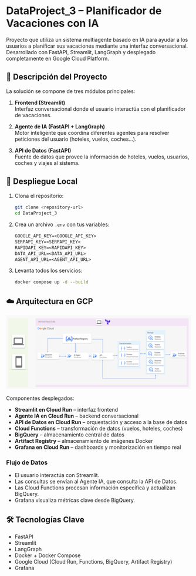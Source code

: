 # DataProject_3 – Planificador de Vacaciones con IA

Proyecto que utiliza un sistema multiagente basado en IA para ayudar a los usuarios a planificar sus vacaciones mediante una interfaz conversacional. Desarrollado con FastAPI, Streamlit, LangGraph y desplegado completamente en Google Cloud Platform.

## 🧠 Descripción del Proyecto

La solución se compone de tres módulos principales:

1. **Frontend (Streamlit)**  
   Interfaz conversacional donde el usuario interactúa con el planificador de vacaciones.

2. **Agente de IA (FastAPI + LangGraph)**  
   Motor inteligente que coordina diferentes agentes para resolver peticiones del usuario (hoteles, vuelos, coches...).

3. **API de Datos (FastAPI)**  
   Fuente de datos que provee la información de hoteles, vuelos, usuarios, coches y viajes al sistema.

## 🚀 Despliegue Local

1. Clona el repositorio:
   ```bash
   git clone <repository-url>
   cd DataProject_3
   ```

2. Crea un archivo `.env` con tus variables:
   ```env
   GOOGLE_API_KEY=<GOOGLE_API_KEY>
   SERPAPI_KEY=<SERPAPI_KEY>
   RAPIDAPI_KEY=<RAPIDAPI_KEY>
   DATA_API_URL=<DATA_API_URL>
   AGENT_API_URL=<AGENT_API_URL>
   ```

3. Levanta todos los servicios:
   ```bash
   docker compose up -d --build
   ```

## ☁️ Arquitectura en GCP

![Arquitectura](img/arquitectura.png)

Componentes desplegados:

- **Streamlit en Cloud Run** – interfaz frontend
- **Agente IA en Cloud Run** – backend conversacional
- **API de Datos en Cloud Run** – orquestación y acceso a la base de datos
- **Cloud Functions** – transformación de datos (vuelos, hoteles, coches)
- **BigQuery** – almacenamiento central de datos
- **Artifact Registry** – almacenamiento de imágenes Docker
- **Grafana en Cloud Run** – dashboards y monitorización en tiempo real

### Flujo de Datos

- El usuario interactúa con Streamlit.
- Las consultas se envían al Agente IA, que consulta la API de Datos.
- Las Cloud Functions procesan información específica y actualizan BigQuery.
- Grafana visualiza métricas clave desde BigQuery.

## 🛠️ Tecnologías Clave

- FastAPI  
- Streamlit  
- LangGraph  
- Docker + Docker Compose  
- Google Cloud (Cloud Run, Functions, BigQuery, Artifact Registry)  
- Grafana